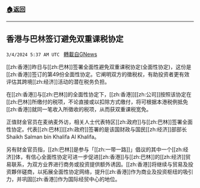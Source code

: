 ###  [:house:返回](README.md)
---


## 香港与巴林签订避免双重课税协定
`3/4/2024 5:37 AM UTC ` [轉載自GNews](https://gnews.org/articles/2362492)

[[zh:香港]]昨日与[[zh:巴林]]签署全面性避免双重课税协定(全面性协定)，这份是[[zh:香港]]签订的第49份全面性协定。它阐明双方的徵税权，有助投资者更有效评估其跨境[[zh:经济]]活动的潜在税务负担。

在[[zh:香港]]与[[zh:巴林]]的全面性协定下，[[zh:香港]][[zh:公司]]按照该协定在[[zh:巴林]]所缴付的税项，不论直接或以扣除方式缴付，将可根据本港税例抵免[[zh:香港]]就同一笔收入所徵收的税项，从而获双重课税宽免。

正值财金官员在麦纳麦外访，相关人士代表特区[[zh:政府]]与[[zh:巴林]]签署全面性协定。代表[[zh:巴林]][[zh:政府]]签署的是该国财政与国民[[zh:经济]]部部长Shaikh Salman bin Khalifa Al Khalifa。

另有财金官员指，[[zh:巴林]]是参与「[[zh:一带一路]]」倡议的其中一个[[zh:经济]]体，有信心全面性协定可进一步促进[[zh:香港]]与[[zh:巴林]]的[[zh:经济]]贸易联系，为双方业界进行商务或投资提供额外诱因。[[zh:香港]]将继续与贸易及投资夥伴磋商，以拓展全面性协定网络，提升[[zh:香港]]作为商业及投资枢纽的吸引力，并巩固[[zh:香港]]作为国际经贸中心的地位。
